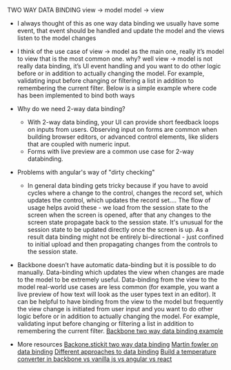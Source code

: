 TWO WAY DATA BINDING
view -> model
model -> view
* I always thought of this as one way data binding
we usually have some event, that event should be handled and update the model and the views listen to the model changes
* I think of the use case of view -> model as the main one, really it’s model to view that is the most common one.  why?  well view -> model is not really data binding, it’s UI event handling and you want to do other logic before or in addition to actually changing the model. For example, validating input before changing or filtering a list in addition to remembering the current filter. Below is a simple example where code has been implemented to bind both ways

* Why do we need 2-way data binding?
    * With 2-way data binding, your UI can provide short feedback loops on inputs from users. Observing input on forms are common when building browser editors, or advanced control elements, like sliders that are coupled with numeric input.
    * Forms with live preview are a common use case for 2-way databinding.

* Problems with angular's way of "dirty checking"
    * In general data binding gets tricky because if you have to avoid cycles where a change to the control, changes the record set, which updates the control, which updates the record set.... The flow of usage helps avoid these - we load from the session state to the screen when the screen is opened, after that any changes to the screen state propagate back to the session state. It's unusual for the session state to be updated directly once the screen is up. As a result data binding might not be entirely bi-directional - just confined to initial upload and then propagating changes from the controls to the session state.

* Backbone doesn’t have automatic data-binding but it is possible to do manually. Data-binding which updates the view when changes are made to the model to be extremely useful. Data-binding from the view to the model real-world use cases are less common (for example, you want a live preview of how text will look as the user types text in an editor). It can be helpful to have binding from the view to the model but frequently the view change is initiated from user input and you want to do other logic before or in addition to actually changing the model. For example, validating input before changing or filtering a list in addition to remembering the current filter. 
[Backbone two way data binding example](http://jsfiddle.net/cmckeachie/7fGrD/light/)


* More resources
[Backone.stickit two way data binding](http://thinkingonthinking.com/two-way-databinding-with-stickit/)
[Martin fowler on data binding](http://martinfowler.com/eaaDev/uiArchs.html)
[Different approaches to data binding](http://staal.io/blog/2014/02/05/2-way-data-binding-under-the-microscope/)
[Build a temperature converter in backbone vs vanilla js vs angular vs react](http://n12v.com/2-way-data-binding/)